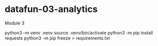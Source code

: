 # datafun-03-analytics
Module 3 

python3 -m venv .venv
source .venv/bin/activate
python3 -m pip install requests
python3 -m pip freeze > requirements.txt
